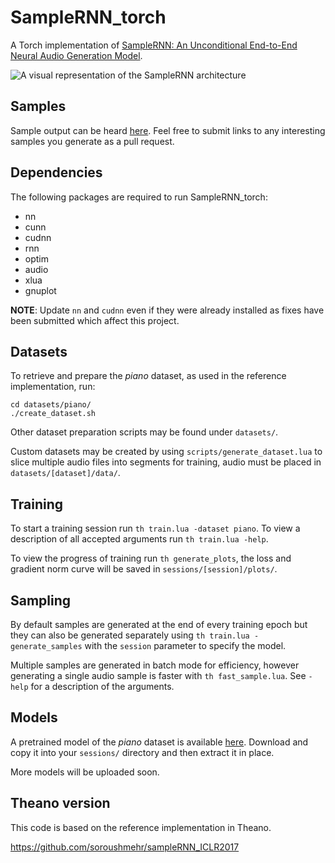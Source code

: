 # SampleRNN_torch

A Torch implementation of [SampleRNN: An Unconditional End-to-End Neural Audio Generation Model](https://openreview.net/forum?id=SkxKPDv5xl).

![A visual representation of the SampleRNN architecture](http://deepsound.io/images/samplernn.png)

## Samples

Sample output can be heard [here](https://soundcloud.com/psylent-v/sets/samplernn_torch). Feel free to submit links to any interesting samples you generate as a pull request.

## Dependencies

The following packages are required to run SampleRNN_torch:

- nn
- cunn
- cudnn
- rnn
- optim
- audio
- xlua
- gnuplot

**NOTE**: Update `nn` and `cudnn` even if they were already installed as fixes have been submitted which affect this project.

## Datasets

To retrieve and prepare the *piano* dataset, as used in the reference implementation, run:

```
cd datasets/piano/
./create_dataset.sh
```

Other dataset preparation scripts may be found under `datasets/`.

Custom datasets may be created by using `scripts/generate_dataset.lua` to slice multiple audio files into segments for training, audio must be placed in `datasets/[dataset]/data/`.

## Training

To start a training session run `th train.lua -dataset piano`. To view a description of all accepted arguments run `th train.lua -help`.

To view the progress of training run `th generate_plots`, the loss and gradient norm curve will be saved in `sessions/[session]/plots/`.

## Sampling

By default samples are generated at the end of every training epoch but they can also be generated separately using `th train.lua -generate_samples` with the `session` parameter to specify the model.

Multiple samples are generated in batch mode for efficiency, however generating a single audio sample is faster with `th fast_sample.lua`. See `-help` for a description of the arguments.

## Models

A pretrained model of the *piano* dataset is available [here](https://drive.google.com/uc?id=0B5pXFO5X-KJ9Mko3MUZuLUpEQVU&export=download). Download and copy it into your `sessions/` directory and then extract it in place.

More models will be uploaded soon.

## Theano version

This code is based on the reference implementation in Theano.

https://github.com/soroushmehr/sampleRNN_ICLR2017
